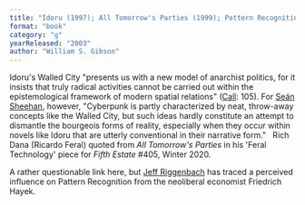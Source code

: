 ```yaml
---
title: "Idoru (1997); All Tomorrow's Parties (1999); Pattern Recognition (2003)"
format: "book"
category: "g"
yearReleased: "2003"
author: "William S. Gibson"
---
```

Idoru's Walled City "presents us with a new model of anarchist politics, for it insists that truly radical activities cannot be carried out within the epistemological framework of modern spatial relations" (<a href="Shelley,%20Mary">Call</a>: 105).  For <a href="biblio.htm#Sheehan">Seán Sheehan</a>, however, "Cyberpunk is partly  characterized by neat, throw-away concepts like the Walled City, but such ideas  hardly constitute an attempt to dismantle the bourgeois forms of reality,  especially when they occur within novels like Idoru that are utterly  conventional in their narrative form."
 
Rich Dana (Ricardo Feral) quoted from <i>All Tomorrow&#39;s Parties</i> in his &#39;Feral Technology&#39; piece for <i>Fifth Estate</i> #405, Winter 2020.

A rather questionable link here, but <a href="http://mises.org/library/friedrich-hayek-and-american-science-fiction"> Jeff Riggenbach</a> has traced a perceived influence on Pattern Recognition  from the neoliberal economist Friedrich Hayek.
 
